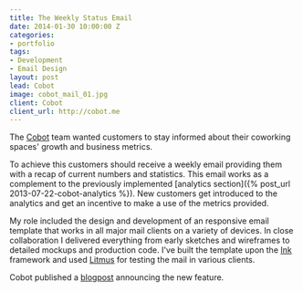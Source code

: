 ```yaml
---
title: The Weekly Status Email
date: 2014-01-30 10:00:00 Z
categories:
- portfolio
tags:
- Development
- Email Design
layout: post
lead: Cobot
image: cobot_mail_01.jpg
client: Cobot
client_url: http://cobot.me
---
```


The [Cobot](http://cobot.me) team wanted customers to stay informed about their coworking spaces' growth and business metrics.

To achieve this customers should receive a weekly email providing them with a recap of current numbers and statistics. This email works as a complement to the previously implemented [analytics section]({% post_url 2013-07-22-cobot-analytics %}). New customers get introduced to the analytics and get an incentive to make a use of the metrics provided.

My role included the design and development of an responsive email template that works in all major mail clients on a variety of devices. In close collaboration I delivered everything from early sketches and wireframes to detailed mockups and production code. I've built the template upon the [Ink](http://zurb.com/ink) framework and used [Litmus](http://litmus.com) for testing the mail in various clients.

Cobot published a [blogpost](http://blog.cobot.me/post/80063402778/weekly-status-email) announcing the new feature.
